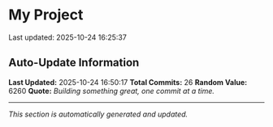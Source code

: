 # My Project


Last updated: 2025-10-24 16:25:37

































































































































































































































































































































































































































## Auto-Update Information

**Last Updated:** 2025-10-24 16:50:17
**Total Commits:** 26
**Random Value:** 6260
**Quote:** _Building something great, one commit at a time._

---
_This section is automatically generated and updated._